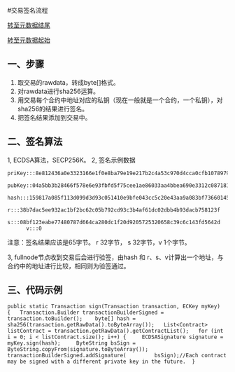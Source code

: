 #交易签名流程

[转至元数据结尾](http://192.168.1.188:8090/pages/viewpage.action?pageId=5112345#page-metadata-end)

[转至元数据起始](http://192.168.1.188:8090/pages/viewpage.action?pageId=5112345#page-metadata-start)

## 一、步骤

1. 取交易的rawdata，转成byte[]格式。
2. 对rawdata进行sha256运算。
3. 用交易每个合约中地址对应的私钥（现在一般就是一个合约，一个私钥），对sha256的结果进行签名。
4. 把签名结果添加到交易中。
 
## 二、签名算法

1, ECDSA算法，SECP256K。
2, 签名示例数据  
    
    priKey:::8e812436a0e3323166e1f0e8ba79e19e217b2c4a53c970d4cca0cfb1078979df         pubKey::04a5bb3b28466f578e6e93fbfd5f75cee1ae86033aa4bbea690e3312c087181eb366f9a1d1d6a437a9bf9fc65ec853b9fd60fa322be3997c47144eb20da658b3d1         hash:::159817a085f113d099d3d93c051410e9bfe043cc5c20e43aa9a083bf73660145         r:::38b7dac5ee932ac1bf2bc62c05b792cd93c3b4af61dc02dbb4b93dacb758123f         s:::08bf123eabe77480787d664ca280dc1f20d9205725320658c39c6c143fd5642d         v:::0  
   
   注意：签名结果应该是65字节。 r 32字节， s 32字节，v 1个字节。

3, fullnode节点收到交易后会进行验签，由hash 和 r、s、v计算出一个地址，与合约中的地址进行比较，相同则为验签通过。
 
## 三、代码示例

    public static Transaction sign(Transaction transaction, ECKey myKey) {   Transaction.Builder transactionBuilderSigned = transaction.toBuilder();    byte[] hash = sha256(transaction.getRawData().toByteArray());   List<Contract> listContract = transaction.getRawData().getContractList();   for (int i = 0; i < listContract.size(); i++) {     ECDSASignature signature = myKey.sign(hash);     ByteString bsSign = ByteString.copyFrom(signature.toByteArray());     transactionBuilderSigned.addSignature(         bsSign);//Each contract may be signed with a different private key in the future.  }
